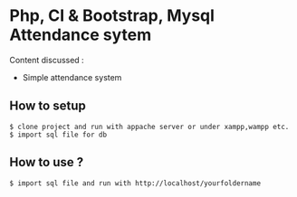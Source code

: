 # Php, CI & Bootstrap, Mysql Attendance sytem

Content discussed : 
 - Simple attendance system

## How to setup

```
$ clone project and run with appache server or under xampp,wampp etc.
$ import sql file for db
```

 ## How to use ?
 
```
$ import sql file and run with http://localhost/yourfoldername
```
